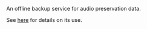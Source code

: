 An offline backup service for audio preservation data.

See [here](https://british-library-technical-services.github.io/Documentation/docs/transfer_processes/backup_service.html) for details on its use.
